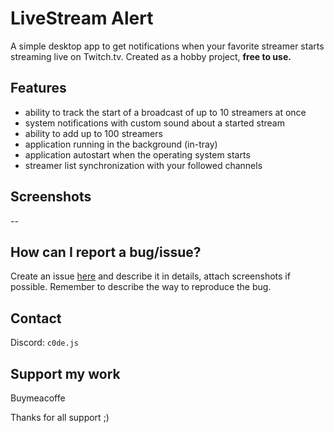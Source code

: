 # LiveStream Alert
A simple desktop app to get notifications when your favorite streamer starts streaming live on Twitch.tv. Created as a hobby project, **free to use.**

## Features
- ability to track the start of a broadcast of up to 10 streamers at once
- system notifications with custom sound about a started stream
- ability to add up to 100 streamers
- application running in the background (in-tray)
- application autostart when the operating system starts
- streamer list synchronization with your followed channels

## Screenshots
--

## How can I report a bug/issue?
Create an issue [here](https://github.com/codenedd/livestream-alert/issues) and describe it in details, attach screenshots if possible. Remember to describe the way to reproduce the bug.

## Contact
Discord: `c0de.js`

## Support my work
Buymeacoffe

Thanks for all support ;)
